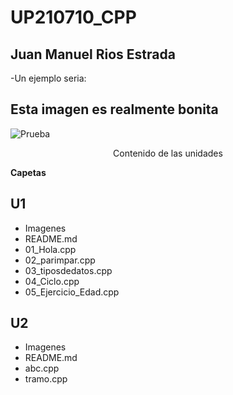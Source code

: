 # UP210710_CPP
## Juan Manuel Rios Estrada
-Un ejemplo seria:
## Esta imagen es realmente bonita
![Prueba](https://static.wikia.nocookie.net/memes-pedia/images/c/c1/John_Xina.png/revision/latest?cb=20211125075052&path-prefix=es)
<center>  Contenido de las unidades </center>

**Capetas**  
## U1
* Imagenes
* README.md
* 01_Hola.cpp
* 02_parimpar.cpp
* 03_tiposdedatos.cpp
* 04_Ciclo.cpp
* 05_Ejercicio_Edad.cpp
## U2
* Imagenes
* README.md
* abc.cpp
* tramo.cpp
